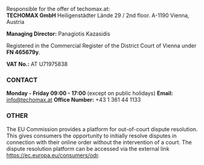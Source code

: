
Responsible for the offer of techomax.at:  
**TECHOMAX GmbH**
Heiligenstädter Lände 29 / 2nd floor. 
A-1190 Vienna, Austria

**Managing Director:** Panagiotis Kazasidis

Registered in the Commercial Register of the District Court of Vienna under **FN 465679y**.

**VAT No.:** AT U71975838

### CONTACT
**Monday - Friday 09:00 - 17:00**
(except on public holidays)
**Email:** info@techomax.at
**Office Number:** +43 1 361 44 1133

### OTHER
The EU Commission provides a platform for out-of-court dispute resolution. This gives consumers the opportunity to initially resolve disputes in connection with their online order without the intervention of a court. The dispute resolution platform can be accessed via the external link https://ec.europa.eu/consumers/odr.